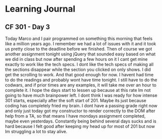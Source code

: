 # Learning Journal
## CF 301 - Day 3

Today Marco and I pair programmed on something this morning that feels like a million years ago. I remember we had a lot of issues with it and it took us pretty close to the deadline before we finished. Then of course we got another assignment tonight using jQuery that sounded easy based on what we did in class but now after spending a few hours on it I cant get mine exactly to work like the tech specs. I dont like the tech specs of making all the sections disappear while the section you clicked on only shows. I did get the scrolling to work. And that good enough for now. I havent had time to do the readings and probably wont have time tonight. I still have to do the codwars, and if prior times are any examples, it will take me over an hour to complete it. I hope the days start to lessen up because at this rate Im not going to have much brainpower left. I dont think I was ready for how intense 301 starts, especially after the soft start of 201. Maybe its just because coding has completely fried my brain. I dont have a passing grade right now and only just today got my constructor to render correctly to the DOM after help from a TA, so that means I have mondays assignment completed, maybe even yesterdays. Constantly being behind several days sucks and is hard because I felt good after keeping my head up for most of 201 but now Im struggling a lot to stay alive.  
